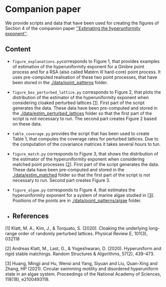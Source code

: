 
# Companion paper

We provide scripts and data that have been used for creating the figures of Section 4 of the companion paper [''Estimating the hyperunformity exponent''](https://arxiv.org).

## Content

- ``figure_explanations.py``corresponds to Figure 1, that provides examples of estimation of the hyperuniformity exponent for a Ginibre point process and for a RSA (also called Matérn III hard-core) point process. It uses pre-computed realisation of these two point processes, that have been stored in the [./data/point_patterns](./data/point_patterns) folder.

-   ``figure_box_perturbed_lattice.py`` corresponds to Figure 2, that plots the distribution of the estimator of the hyperuniformity exponent when considering cloaked perturbed lattices [[1]](#1). First part of the script generates the data. These data have been pre-computed and stored in the [./data/estim_perturbed_lattices](./data/estim_perturbed_lattices) folder so that the first part of the script is not necessary to run. The second part creates Figure 2 based on these data.

-   ``table_coverage.py`` provides the script that has been used to create Table 1, that computes the coverage rates for perturbed lattices. Due to the computation of the covariance matrices it takes several hours to tun. 

  - ``figure_match.py`` corresponds to Figure 3, that shows the distribution of the estimator of the hyperuniformity exponent when considering matched point processes [[2]](#2). First part of the script generates the data. These data have been pre-computed and stored in the [./data/estim_matched](./data/estim_matched) folder so that the first part of the script is not necessary to run. Second part creates Figure 3. 

- ``figure_algae.py`` corresponds to Figure 4, that estimates the hyperuniformity exponent for a system of marine algae studied in [[3]](#3). Positions of the points are in [./data/point_patterns/algae](./data/point_patterns/algae) folder.

- ## References

<a id="1">[1]</a> 
Klatt, M. A., Kim, J., & Torquato, S. (2020). 
Cloaking the underlying long-range order of randomly perturbed lattices. 
Physical Review E, 101(3), 032118

<a id="2">[2]</a> 
Andreas Klatt, M., Last, G., & Yogeshwaran, D. (2020).
Hyperuniform and rigid stable matchings. 
Random Structures & Algorithms, 57(2), 439-473.
  
<a id="3">[3]</a> 
Huang, Mingji and Hu, Wensi and Yang, Siyuan and Liu, Quan-Xing and Zhang, HP (2021). 
Circular swimming motility and disordered hyperuniform state in an algae system. 
Proceedings of the National Academy of Sciences, 118(18), e2100493118.

